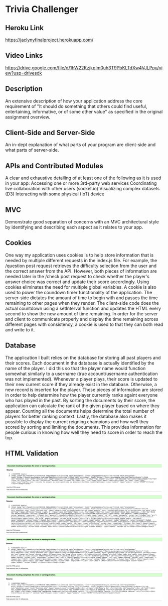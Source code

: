 # Trivia Challenger

## Heroku Link
https://jaclynyfinalproject.herokuapp.com/ 
## Video Links
https://drive.google.com/file/d/1hW22KzjkpIm0uh3T9PbKLTdXw4VJLPpu/view?usp=drivesdk 
## Description
An extensive description of how your application address the core requirement of "It should do something that others could find useful, entertaining, informative, or of some other value" as specified in the original assignment overview.
## Client-Side and Server-Side
An in-dept explanation of what parts of your program are client-side and what parts of server-side.
## APIs and Contributed Modules
A clear and exhaustive detailing of at least one of the following as it is used in your app:
Accessing one or more 3rd-party web services
Coordinating live collaboration with other users (socket.io)
Visualizing complex datasets (D3)
Interacting with some physical (IoT) device
## MVC
Demonstrate good separation of concerns with an MVC architectural style by identifying and describing each aspect as it relates to your app.
## Cookies
One way my application uses cookies is to help store information that is needed by multiple different requests in the index.js file. For example, the /question post request retrieves the difficulty selection from the user and the correct answer from the API. However, both pieces of information are needed later in the /check post request to check whether the player's answer choice was correct and update their score accordingly. Using cookies eliminates the need for multiple global variables. A cookie is also used to power the coundown timer functionality of the application. The server-side dictates the amount of time to begin with and passes the time remaining to other pages when they render. The client-side code does the actual countdown using a setInterval function and updates the HTML every second to show the new amount of time remaining. In order for the server and client to communicate properly and display the time remaining across different pages with consistency, a cookie is used to that they can both read and write to it. 
## Database
The application I built relies on the database for storing all past players and their scores. Each document in the database is actually identified by the name of the player. I did this so that the player name would function somewhat similarly to a username (true account/username authentication was not implemented). Whenever a player plays, their score is updated to their new current score if they already exist in the database. Otherwise, a new record is inserted for the player. These pieces of information are stored in order to help determine how the player currently ranks againt everyone who has played in the past. By sorting the documents by their score, the application can calculate the rank of the given player based on where they appear. Counting all the documents helps determine the total number of players for better ranking context. Lastly, the database also makes it possible to display the current reigning champions and how well they scored by sorting and limiting the documents. This provides information for people curious in knowing how well they need to score in order to reach the top.
## HTML Validation
![Index Validation](index-validation.png)
![Selection Validation](selection-validation.png)
![Question Validation](question-validation.png)
![Rankings Validation](rankings-validation.png)